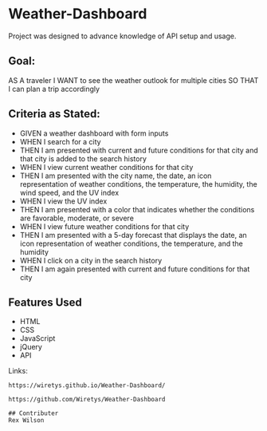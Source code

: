 # Weather-Dashboard

Project was designed to advance knowledge of API setup and usage.

## Goal:

AS A traveler
I WANT to see the weather outlook for multiple cities
SO THAT I can plan a trip accordingly

## Criteria as Stated:

* GIVEN a weather dashboard with form inputs
* WHEN I search for a city
* THEN I am presented with current and future conditions for that city and that city is added to the search history
* WHEN I view current weather conditions for that city
* THEN I am presented with the city name, the date, an icon representation of weather conditions, the temperature, the humidity, the wind speed, and the UV index
* WHEN I view the UV index
* THEN I am presented with a color that indicates whether the conditions are favorable, moderate, or severe
* WHEN I view future weather conditions for that city
* THEN I am presented with a 5-day forecast that displays the date, an icon representation of weather conditions, the temperature, and the humidity
* WHEN I click on a city in the search history
* THEN I am again presented with current and future conditions for that city

## Features Used

* HTML
* CSS
* JavaScript
* jQuery
* API

Links: 
```
https://wiretys.github.io/Weather-Dashboard/

https://github.com/Wiretys/Weather-Dashboard

## Contributer
Rex Wilson
